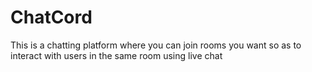 # ChatCord
This is a chatting platform where you can join rooms you want so as to interact with users in the same room using live chat

